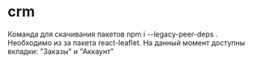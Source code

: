 # crm

Команда для скачивания пакетов npm i --legacy-peer-deps . Необходимо из за пакета react-leaflet.
На данный момент доступны вкладки: "Заказы" и "Аккаунт"
